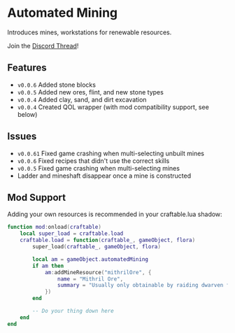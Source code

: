 # Automated Mining

Introduces mines, workstations for renewable resources.

Join the [Discord Thread](https://discord.com/channels/982162184366862336/1054746343517732915)!

## Features
- `v0.0.6` Added stone blocks
- `v0.0.5` Added new ores, flint, and new stone types
- `v0.0.4` Added clay, sand, and dirt excavation
- `v0.0.4` Created QOL wrapper (with mod compatibility support, see below)

## Issues
- `v0.0.61` Fixed game crashing when multi-selecting unbuilt mines
- `v0.0.6` Fixed recipes that didn't use the correct skills
- `v0.0.5` Fixed game crashing when multi-selecting mines
- Ladder and mineshaft disappear once a mine is constructed

## Mod Support
Adding your own resources is recommended in your craftable.lua shadow:
```lua
function mod:onload(craftable)
    local super_load = craftable.load
    craftable.load = function(craftable_, gameObject, flora)
        super_load(craftable_, gameObject, flora)

        local am = gameObject.automatedMining
        if am then
            am:addMineResource("mithrilOre", {
                name = "Mithril Ore",
                summary = "Usually only obtainable by raiding dwarven foundries or befriending old hobbits.",
            })
        end

        -- Do your thing down here
    end
end
```
